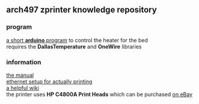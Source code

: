 ## arch497 zprinter knowledge repository

### program
[a short **arduino** program](./z-printer-temperature-control/z-printer-temperature-control.ino) to control the heater for the bed<br>
requires the **DallasTemperature** and **OneWire** libraries

### information
[the manual](./manual.pdf)<br>
[ethernet setup for actually printing](./ethernet-setup.pdf)<br>
[a helpful wiki](http://www.evillabs.net/wiki/index.php/ZCorp_Z310%2B)<br>
the printer uses **HP C4800A Print Heads** which can be purchased [on eBay](https://www.ebay.com/p/26032168798)
